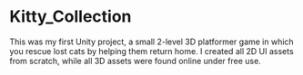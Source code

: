 # Kitty_Collection

This was my first Unity project, a small 2-level 3D platformer game in which you rescue lost cats by helping them return home. 
I created all 2D UI assets from scratch, while all 3D assets were found online under free use.
